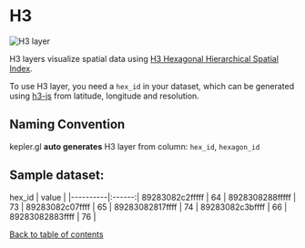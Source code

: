# H3

![H3 layer](https://d1a3f4spazzrp4.cloudfront.net/kepler.gl/documentation/layers-h3.png)

H3 layers visualize spatial data using [H3 Hexagonal Hierarchical Spatial Index](https://eng.uber.com/h3/).

To use H3 layer, you need a `hex_id` in your dataset, which can be generated using [h3-js](https://github.com/uber/h3-js) from latitude, longitude and resolution.

## Naming Convention

kepler.gl **auto generates** H3 layer from column: `hex_id`, `hexagon_id`

## Sample dataset:

hex\_id \| value \| \|----------\|:------:\| 89283082c2fffff \| 64 \| 8928308288fffff \| 73 \| 89283082c07ffff \| 65 \| 89283082817ffff \| 74 \| 89283082c3bffff \| 66 \| 89283082883ffff \| 76 \|

[Back to table of contents](../a-introduction.md)

